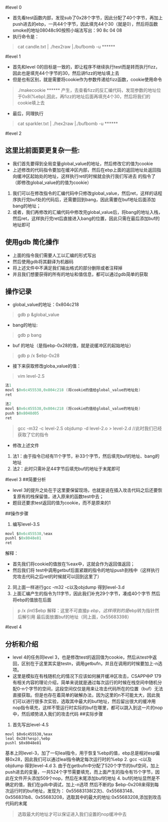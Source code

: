 
#level 0 
+ 首先看test函数内部，发现sub了0x28个字节，因此分配了40个字节，再加上push进去的ebp，一共44个字节，因此填充44个30（就是0），然后将函数smoke的地址08048c90按照小端法写出：90 8c 04 08
+ 执行命令是：
> cat candle.txt | ./hex2raw |./bufbomb -u ****** 

#level 1 
+ 首先和level 0的目标是一致的，即让程序不继续执行test而是转而执行fizz，因此也是填充44个字节的30，然后讲fizz的地址填上去
+ 但是也有区别，就是需要将cookie作为参数传递给fizz函数，cookie使用命令
> ./makecookie ******
产生，去查看fizz的反汇编代码，发现参数的地址位于0x8(%ebp),因此，再fizz的地址后面再填充4个30，然后将我们的cookie填上去
+ 最后，同理执行
> cat sparkler.txt | ./hex2raw |./bufbomb -u ******

#level 2 

## 这里比前面要更复杂一些:
* 我们首先要得到全局变量global_value的地址，然后修改它的值为cookie
* 上述修改的代码指令要加在缓冲区内部，然后在ebp上面的返回地址处返回指向缓冲区起始处的地址，这样执行ret的时候就会执行我们写进去
  的指令了（即修改global_value的的值为cookie）
1. 我们可以在修改指令的汇编代码中只修改global_value，然后ret，这样的话程序执行完buf处的代码后，还需要回到bang，因此需要在buf地址后面添加bang的地址；
2. 或者，我们再修改的汇编代码中修改完global_value后，将bang的地址入栈，然后ret，这样执行完ret后直接进入bang的位置，因此只需在最后添加buf的地址即可
## 使用gdb 简化操作
+ 上面的指令我们需要人工以汇编的形式写出
+ 然后使用gdb将其翻译为机器码
+ 将上述文件中不满足我们输出格式的部分删除或者注释掉
+ 并且我们想要获得的所有的地址和值信息，都可以通过gdb简单的获取
## 操作记录
+ global_value的地址：0x804c218
> gdb p &global_value
+ bang的地址:
> gdb p bang
+ buf 的地址（是指ebp-0x28的值，就是说缓冲区的起始地址）
> gdb p /x $ebp-0x28

+ 接下来获取修改globa_value的值：
> vim level-2.S
```c
法1
movl $0x6c455538,0x804c218 (将cookie的值给global_value的地址处)
ret
```
```c
法2
movl $0x6c455538,0x804c218 (将cookie的值给global_value的地址处)
push $0x8048d05
ret
```

> gcc -m32 -c level-2.S
> objdump -d level-2.o > level-2.d //此时我们已经获取了它的指令
+ 修改上述文件
1. 法1：由于指令已经有11个字节，补33个字节，然后填充buf的地址、bang的地址
2. 法2：此时只需补足44字节后填充buf的地址于末尾即可

#level 3
##简要分析
+ level 3的提升之处在于这里要保留现场，也就是说在插入攻击代码之后还要恢复原有的栈保留值，进入原来的函数test中去；
+ 题目还要求test返回的值为cookie，而不是原来的1

##操作步骤
1. 编写level-3.S
```c
movl $0x6c455538,%eax
pushl $0x8048e81
ret
```
解释：
+ 首先我们将cookie的值放在%eax中，这就会作为返回值返回；
+ 然后我们将 test中调用getbuf后面紧跟的指令的地址push到栈中（这样执行完攻击代码之后ret的时候就可以回到这里了）
2. 同上面一样进行gcc -m32 -c以及objdump 得到level-3.d
3. 上面汇编产生的指令为11字节，因此我们补充29个字节，凑成40个字节
然后将ebp的值放在后面
> p /x *(int*)$ebp
> 解释：这里不可直接p $ebp ，这样得到的是%ebp的地址，而我们要保存的是%ebp这里原本保留的地址，因此将$ebp转为指针然后解引用
最后面放置buf的地址（同上面，0x55683398）

#level 4
## 分析和介绍
+ level 4的任务同level 3，也是修改test的返回值为cookie，然后从test中返回，区别在于这里其实是testn，调用getbufn，并且在调用的时候要加上-n选项。
+ 这里是模拟在有栈随机化的情况下应该如何展开缓冲区攻击，CSAPP中P 179 有相关内容的理论介绍，简单来说就是通过每次运行的时候在栈空间中随机分配0-n个字节的空间，这段空间仅仅是用来让攻击代码所在的位置（buf）无法直接获取。但是也存在着简单的破解办法，因为这里的n不可能太大，因此我们可以进行很多次实验，选取其中最大的buf地址，然后留出很大的缓冲用nop指令填充，这样不管运行时实际的buf在哪里，都可以跳入到这一片的nop中，然后顺势进入我们的攻击代码
##实际步骤
1. 首先写出level-4.S
```
movl $0x6c455538,%eax
leal 0x28(%esp),%ebp
pushl $0x8048e81
```
基本上同level-3，加了一句leal指令，用于恢复%ebp的值，ebp总是相对esp偏移0x28，因此我们可以通过leal指令确定每次运行时的%ebp
2. gcc -c以及objdump 得到level-4.d
3. 由于在getbufn中分配了520个字节的buf空间，加上push进去的变量，一共524个字节需要填充，而上面产生的指令有15个字节，因此在文件开头添加509个nop，然后在末尾添加buf的地址
4. buf的地址显然是不确定的值，我们在gdb中调试，加上-n选项
然后不断的p $ebp-0x208来得到每次运行时的buf地址，发现为：
0x55683138(2次)、0x55683148、0x556831b8、0x55683208，选取其中的最大的地址:0x55683208,添加到攻击代码的末尾
> 选取最大的地址才可以保证进入我们设置的nop缓冲中去

